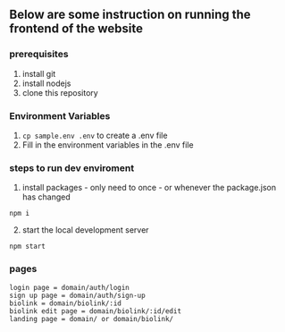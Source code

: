 ## Below are some instruction on running the frontend of the website 
### prerequisites 
1. install git
2. install nodejs
3. clone this repository


### Environment Variables
1. `cp sample.env .env` to create a .env file
2. Fill in the environment variables in the .env file

### steps to run dev enviroment
1. install packages - only need to once - or whenever the package.json has changed
```
npm i 
```
2. start the local development server
```
npm start
```


### pages
```
login page = domain/auth/login
sign up page = domain/auth/sign-up
biolink = domain/biolink/:id
biolink edit page = domain/biolink/:id/edit
landing page = domain/ or domain/biolink/
```
